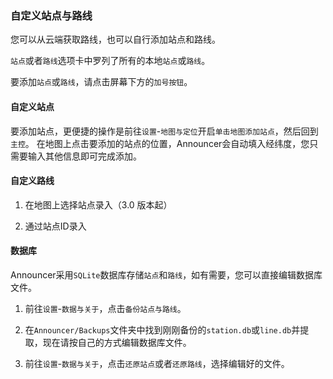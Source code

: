 ### 自定义站点与路线

您可以从云端获取路线，也可以自行添加站点和路线。

`站点`或者`路线`选项卡中罗列了所有的本地`站点`或`路线`。

要添加`站点`或`路线`，请点击屏幕下方的`加号按钮`。

#### 自定义站点

要添加站点，更便捷的操作是前往`设置`-`地图与定位`开启`单击地图添加站点`，然后回到`主控`。
在地图上点击要添加的站点的位置，Announcer会自动填入经纬度，您只需要输入其他信息即可完成添加。

#### 自定义路线

1. 在地图上选择站点录入（3.0 版本起）

2. 通过站点ID录入

#### 数据库

Announcer采用`SQLite`数据库存储`站点`和`路线`，如有需要，您可以直接编辑数据库文件。

1. 前往`设置`-`数据与关于`，点击`备份站点与路线`。

2. 在`Announcer/Backups`文件夹中找到刚刚备份的`station.db`或`line.db`并提取，现在请按自己的方式编辑数据库文件。

3. 前往`设置`-`数据与关于`，点击`还原站点`或者`还原路线`，选择编辑好的文件。
